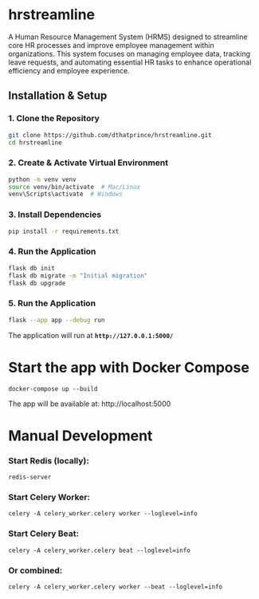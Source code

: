 # hrstreamline
A Human Resource Management System (HRMS) designed to streamline core HR processes and improve employee management within organizations. This system focuses on managing employee data, tracking leave requests, and automating essential HR tasks to enhance operational efficiency and employee experience.


## Installation & Setup

### 1. Clone the Repository
```sh
git clone https://github.com/dthatprince/hrstreamline.git
cd hrstreamline
```

### 2. Create & Activate Virtual Environment
```sh
python -m venv venv
source venv/bin/activate  # Mac/Linux
venv\Scripts\activate  # Windows
```

### 3. Install Dependencies
```sh
pip install -r requirements.txt
```

### 4. Run the Application
```sh
flask db init
flask db migrate -m "Initial migration"
flask db upgrade
```

### 5. Run the Application
```sh
flask --app app --debug run
```

The application will run at **`http://127.0.0.1:5000/`**




# Start the app with Docker Compose
```bash: 
docker-compose up --build
```
The app will be available at: http://localhost:5000


# Manual Development
### Start Redis (locally):
```bash: 
redis-server
```
### Start Celery Worker:
```bash: 
celery -A celery_worker.celery worker --loglevel=info
```
### Start Celery Beat:
```bash: 
celery -A celery_worker.celery beat --loglevel=info
```
### Or combined:
```bash: 
celery -A celery_worker.celery worker --beat --loglevel=info
```

